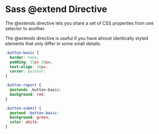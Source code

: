 # Sass @extend Directive

The @extends directive lets you share a set of CSS properties from one selector to another.

The @extends directive is useful if you have almost identically styled elements that only differ in some small details.

```scss
.button-basic {
  border: none;
  padding: 15px 30px;
  text-align: 16px;
  cursor: pointer;
}

.button-report {
  @extends .button-basic;
  background: red;
}

.button-submit {
  @extend .button-basic;
  background: green;
  color: white;
}
```